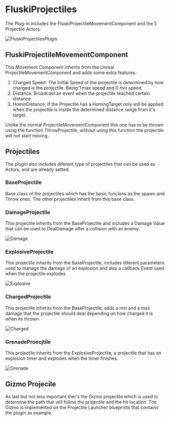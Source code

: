 # FluskiProjectiles
 
 The Plug-in includes the FluskiProjectileMovementComponent and the 5 Projectile Actors.
 
 ![FluskiProjectilesPlugin](https://user-images.githubusercontent.com/45798069/226667933-d7fa6bb9-52dd-44cd-953e-ef551683b5f9.PNG)
 
 ## FluskiProjectileMovementComponent
 This Movement Component inherits from the Unreal ProjectileMovementComponent and adds some extra features:
 
 1. Charged Speed: The Initial Speed of the projectile is determined by how charged is the projectile. Being 1 max speed and 0 min speed.
 2. Distance: Broadcast an event when the projectile reached certain distance.
 3. HominDistance: If the Projectile has a HomingTarget only will be applied when the projectile is inside the determined distance range from it's target.
 
Unlike the normal ProjectileMovementComponent this one has to be thrown using the function ThrowProjectile, without using this function the projectile will not start moving.
 
 ## Projectiles
 
 The plugin also includes diferent type of projectiles that can be used as Actors, and are already setted.
 
 ### BaseProjectile
 Base class of the projectiles which has the basic funcions as the spawn and Throw ones. The other projectiles inherit from this base class.
 
 
 ### DamageProjectile
 This projectile inherits from the BaseProjectile and includes a Damage Value that can be used to DealDamage after a collision with an enemy.
 
![Damage](https://user-images.githubusercontent.com/45798069/226693996-129ca05e-af26-40cc-8c58-a4ebf6b2f211.gif)


 ### ExplosiveProjectile
 This projectile inherits from the BaseProjectile, includes diferent parameters used to manage the damage of an explosion and also a callback Event used when the    projectile explodes

![Explosive](https://user-images.githubusercontent.com/45798069/226694038-11b10b97-b627-4ea2-aace-607a4c211ea2.gif)


 ### ChargedProjectile
 This projectile inherits from the BaseProjectile, adds a min and a max damage that the projectile should deal depending on how charged it is when its thrown.
 
![Charged](https://user-images.githubusercontent.com/45798069/226694073-17498682-41b0-4e51-917d-1d098087ed0b.gif)


 ### GrenadeProecjtile
 This projectile inherits from the ExplosiveProjectile, a projectile that has an explosion timer and explodes when the timer finishes.
 
![Grenade](https://user-images.githubusercontent.com/45798069/226694098-b0e2e4bb-af9c-4447-b6b3-05114245efbf.gif)


 ## Gizmo Projecile
 As last but not less important ther's the Gizmo projectile which is used to determine the path that will follow the projectile and the hit location. The Gizmo is implemented on the Projectile Launcher blueprints that contains the plugin as example.

 



